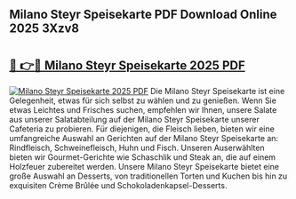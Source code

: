 ## Milano Steyr Speisekarte PDF Download Online 2025 3Xzv8

# <h2><a href="http://gc99etf.nevu.top/?p=Milano+Steyr+Speisekarte">🔗 👉🔴 Milano Steyr Speisekarte 2025 PDF</a></h2>

[![Milano Steyr Speisekarte 2025 PDF](https://i.imgur.com/dBaPXMq.png)](http://gc99etf.nevu.top/?p=Milano+Steyr+Speisekarte)
Die Milano Steyr Speisekarte ist eine Gelegenheit, etwas für sich selbst zu wählen und zu genießen. Wenn Sie etwas Leichtes und Frisches suchen, empfehlen wir Ihnen, unsere Salate aus unserer Salatabteilung auf der Milano Steyr Speisekarte unserer Cafeteria zu probieren. Für diejenigen, die Fleisch lieben, bieten wir eine umfangreiche Auswahl an Gerichten auf der Milano Steyr Speisekarte an: Rindfleisch, Schweinefleisch, Huhn und Fisch. Unseren Auserwählten bieten wir Gourmet-Gerichte wie Schaschlik und Steak an, die auf einem Holzfeuer zubereitet werden. Unsere Milano Steyr Speisekarte bietet eine große Auswahl an Desserts, von traditionellen Torten und Kuchen bis hin zu exquisiten Crème Brûlée und Schokoladenkapsel-Desserts.
